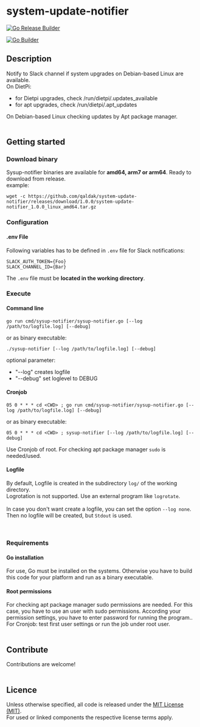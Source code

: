 # system-update-notifier

[![Go Release Builder](https://github.com/qaldak/system-update-notifier/actions/workflows/go-release-builder.yml/badge.svg?branch=main)](https://github.com/qaldak/system-update-notifier/actions/workflows/go-release-builder.yml)

[![Go Builder](https://github.com/qaldak/system-update-notifier/actions/workflows/go-builder.yml/badge.svg?branch=main)](https://github.com/qaldak/system-update-notifier/actions/workflows/go-builder.yml)

## Description

Notify to Slack channel if system upgrades on Debian-based Linux are available.<br>
On DietPi: <br>

- for Dietpi upgrades, check /run/dietpi/.updates_available<br>
- for apt upgrades, check /run/dietpi/.apt_updates<br>

On Debian-based Linux checking updates by Apt package manager.<br>
<br>

## Getting started

### Download binary

Sysup-notifier binaries are available for **amd64, arm7 or arm64**. Ready to download from release. <br>
example: <br>

```
wget -c https://github.com/qaldak/system-update-notifier/releases/download/1.0.0/system-update-notifier_1.0.0_linux_amd64.tar.gz
```

### Configuration

#### **.env File**

Following variables has to be defined in `.env` file for Slack notifications:<br>

```
SLACK_AUTH_TOKEN={Foo}
SLACK_CHANNEL_ID={Bar}
```

The `.env` file must be **located in the working directory**.
<br>

### Execute

#### **Command line**

`go run cmd/sysup-notifier/sysup-notifier.go [--log /path/to/logfile.log] [--debug]`<br>

or as binary executable: <br>

`./sysup-notifier [--log /path/to/logfile.log] [--debug]`

optional parameter:

- "--log" creates logfile
- "--debug" set loglevel to DEBUG

#### **Cronjob**

`05 0 * * * cd <CWD> ; go run cmd/sysup-notifier/sysup-notifier.go [--log /path/to/logfile.log] [--debug]` <br>

or as binary executable: <br>

`05 0 * * * cd <CWD> ; sysup-notifier [--log /path/to/logfile.log] [--debug]`

Use Cronjob of root. For checking apt package manager `sudo` is needed/used.<br>

#### **Logfile**

By default, Logfile is created in the subdirectory `log/` of the working directory.<br>
Logrotation is not supported. Use an external program like `logrotate`.<br>
<br>
In case you don't want create a logfile, you can set the option `--log none`. Then no logfile will be created, but `Stdout` is used.

<br>

### Requirements

#### **Go installation**

For use, Go must be installed on the systems. Otherwise you have to build this code for your platform and run as a binary executable.

#### **Root permissions**

For checking apt package manager sudo permissions are needed. For this case, you have to use an user with sudo permissions. According your permission settings, you have to enter password for running the program..<br>
For Cronjob: test first user settings or run the job under root user.
<br>
<br>

## Contribute

Contributions are welcome!<br>
<br>

## Licence

Unless otherwise specified, all code is released under the [MIT License (MIT)](LICENSE).<br>
For used or linked components the respective license terms apply.

